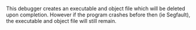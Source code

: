 This debugger creates an executable and object file which will be deleted upon completion. However if the program crashes before then (ie Segfault), the executable and object file will still remain.
